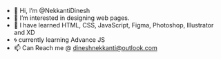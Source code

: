 - 👋 Hi, I’m @NekkantiDinesh
- 👀 I’m interested in designing web pages.
- 🌱 I have learned HTML, CSS, JavaScript, Figma, Photoshop, Illustrator and XD
- 🌀 currently learning Advance JS
- 📫 Can Reach me @ dineshnekkanti@outlook.com

<!---
NekkantiDinesh/NekkantiDinesh is a ✨ special ✨ repository because its `README.md` (this file) appears on your GitHub profile.
You can click the Preview link to take a look at your changes.
--->
